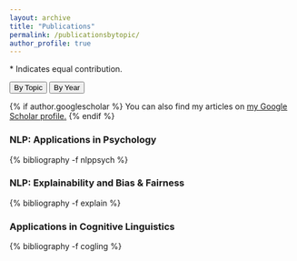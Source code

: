 ```yaml
---
layout: archive
title: "Publications"
permalink: /publicationsbytopic/
author_profile: true
---
```

<p>
* Indicates equal contribution.
</p> 
<a href="/publicationsbytopic/"><button type="button" class="btn" style="outline:none">By Topic </button></a> 
<a href="/publicationsbyyear/"><button type="button" class="btn" style="outline:none"> By Year  </button></a> 

{% if author.googlescholar %}
  You can also find my articles on <u><a href="{{author.googlescholar}}">my Google Scholar profile</a>.</u>
{% endif %}


<!-- Explainable NLP -->
<h3  class="pubyear">NLP: Applications in Psychology</h3>
{% bibliography -f nlppsych %}

<!-- Explainable NLP -->
<h3  class="pubyear">NLP: Explainability and Bias & Fairness</h3>
{% bibliography -f explain %}

<!-- Cognitive Linguistics --> 
<h3  class="pubyear">Applications in Cognitive Linguistics</h3>
{% bibliography -f cogling %}
